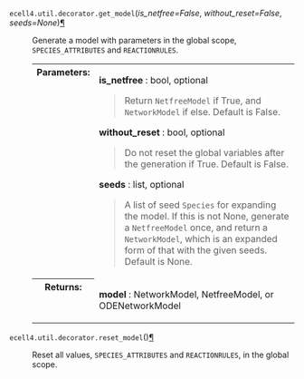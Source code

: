   <span class="target" id="module-ecell4.util.decorator"></span><dl class="function">
<dt id="ecell4.util.decorator.get_model">
<code class="descclassname">ecell4.util.decorator.</code><code class="descname">get_model</code><span class="sig-paren">(</span><em>is_netfree=False</em>, <em>without_reset=False</em>, <em>seeds=None</em><span class="sig-paren">)</span><a class="headerlink" href="#ecell4.util.decorator.get_model" title="Permalink to this definition">¶</a></dt>
<dd><p>Generate a model with parameters in the global scope, <code class="docutils literal"><span class="pre">SPECIES_ATTRIBUTES</span></code>
and <code class="docutils literal"><span class="pre">REACTIONRULES</span></code>.</p>
<table class="docutils field-list" frame="void" rules="none">
<col class="field-name" />
<col class="field-body" />
<tbody valign="top">
<tr class="field-odd field"><th class="field-name">Parameters:</th><td class="field-body"><p class="first"><strong>is_netfree</strong> : bool, optional</p>
<blockquote>
<div><p>Return <code class="docutils literal"><span class="pre">NetfreeModel</span></code> if True, and <code class="docutils literal"><span class="pre">NetworkModel</span></code> if else.
Default is False.</p>
</div></blockquote>
<p><strong>without_reset</strong> : bool, optional</p>
<blockquote>
<div><p>Do not reset the global variables after the generation if True.
Default is False.</p>
</div></blockquote>
<p><strong>seeds</strong> : list, optional</p>
<blockquote>
<div><p>A list of seed <code class="docutils literal"><span class="pre">Species</span></code> for expanding the model.
If this is not None, generate a <code class="docutils literal"><span class="pre">NetfreeModel</span></code> once, and return a
<code class="docutils literal"><span class="pre">NetworkModel</span></code>, which is an expanded form of that with the given seeds.
Default is None.</p>
</div></blockquote>
</td>
</tr>
<tr class="field-even field"><th class="field-name">Returns:</th><td class="field-body"><p class="first last"><strong>model</strong> : NetworkModel, NetfreeModel, or ODENetworkModel</p>
</td>
</tr>
</tbody>
</table>
</dd></dl>

<dl class="function">
<dt id="ecell4.util.decorator.reset_model">
<code class="descclassname">ecell4.util.decorator.</code><code class="descname">reset_model</code><span class="sig-paren">(</span><span class="sig-paren">)</span><a class="headerlink" href="#ecell4.util.decorator.reset_model" title="Permalink to this definition">¶</a></dt>
<dd><p>Reset all values, <code class="docutils literal"><span class="pre">SPECIES_ATTRIBUTES</span></code> and <code class="docutils literal"><span class="pre">REACTIONRULES</span></code>,
in the global scope.</p>
</dd></dl>
